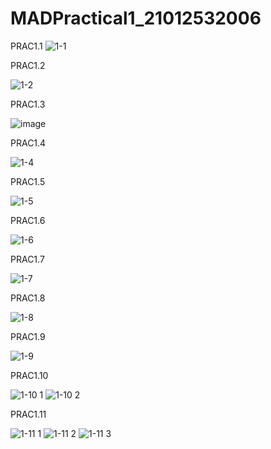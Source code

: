 # MADPractical1_21012532006
PRAC1.1
![1-1](https://user-images.githubusercontent.com/110172075/192454658-5f2f7072-1e1a-4a62-8781-f03e15b45d12.png)

PRAC1.2

![1-2](https://user-images.githubusercontent.com/110172075/192455061-56c1f445-4df1-4f4d-a545-a42c178e94c5.png)

PRAC1.3

![image](https://user-images.githubusercontent.com/110172075/192457007-aeae7941-8958-4267-a0eb-9ecbb5766d9a.png)

PRAC1.4

![1-4](https://user-images.githubusercontent.com/110172075/192457108-d43d7146-acae-4288-b502-a03dbc8761a5.png)

PRAC1.5

![1-5](https://user-images.githubusercontent.com/110172075/192457226-15c14c80-4768-4384-adff-09ec946ac6b5.png)

PRAC1.6

![1-6](https://user-images.githubusercontent.com/110172075/192457374-c94a17fa-547e-476d-a31c-36815b169472.png)

PRAC1.7

![1-7](https://user-images.githubusercontent.com/110172075/192457441-5e96e5aa-a974-479f-ba63-f53b6ccc2910.png)

PRAC1.8

![1-8](https://user-images.githubusercontent.com/110172075/192457517-36653e67-9445-478d-9ec2-279e53da6e92.png)

PRAC1.9

![1-9](https://user-images.githubusercontent.com/110172075/192457603-1255cf2f-b3e3-4dfa-8968-dcafa28e4e28.png)

PRAC1.10

![1-10 1](https://user-images.githubusercontent.com/110172075/192457694-c9876c20-05fd-4eaf-9698-a580479dac78.png)
![1-10 2](https://user-images.githubusercontent.com/110172075/192457781-f3099224-d579-4789-afb2-0ddf7a2cd003.png)

PRAC1.11

![1-11 1](https://user-images.githubusercontent.com/110172075/192457922-586d6efa-9d14-4e43-a824-4fef263947a4.png)
![1-11 2](https://user-images.githubusercontent.com/110172075/192457966-29c1580b-d4a7-48ce-83fe-634711722852.png)
![1-11 3](https://user-images.githubusercontent.com/110172075/192458013-ef95e5e3-e011-4f34-8f4c-844a78c210c9.png)
